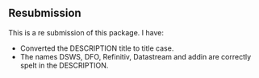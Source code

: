 ## Resubmission

This is a re submission of this package.  I have:

* Converted the DESCRIPTION title to title case.
* The names DSWS, DFO, Refinitiv, Datastream and addin are correctly spelt in the DESCRIPTION.

